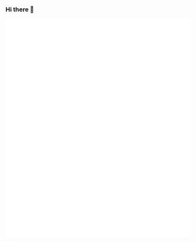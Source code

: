 ### Hi there 👋

<!-- <a href="https://github.com/anuraghazra/github-readme-stats">
  <img align="center" src="https://github-readme-stats.vercel.app/api?username=hjc0930&count_private=true&show_icons=true" />
</a>
<a href="https://github.com/anuraghazra/convoychat">
  <img align="center" src="https://github-readme-stats.vercel.app/api/top-langs/?username=hjc0930" />
</a> -->

<p dir="auto">
  <a target="_blank" rel="noopener noreferrer nofollow" href="https://raw.githubusercontent.com/qhanw/github-stats-visual/master/generated/overview.svg#gh-light-mode-only">
    <img src="https://raw.githubusercontent.com/qhanw/github-stats-visual/master/generated/overview.svg#gh-light-mode-only" alt="" style="max-width: 100%;">
  </a>

  <a target="_blank" rel="noopener noreferrer nofollow" href="https://raw.githubusercontent.com/qhanw/github-stats-visual/master/generated/languages.svg#gh-light-mode-only">
    <img src="https://raw.githubusercontent.com/qhanw/github-stats-visual/master/generated/languages.svg#gh-light-mode-only" alt="" style="max-width: 100%;">
  </a>
</p>

<!-- 
![Hjc's GitHub stats](https://github-readme-stats.vercel.app/api?username=hjc0930&count_private=true&show_icons=true)
![Top Langs](https://github-readme-stats.vercel.app/api/top-langs/?username=hjc0930) -->


<!--
**hjc0930/hjc0930** is a ✨ _special_ ✨ repository because its `README.md` (this file) appears on your GitHub profile.

Here are some ideas to get you started:

- 🔭 I’m currently working on ...
- 🌱 I’m currently learning ...
- 👯 I’m looking to collaborate on ...
- 🤔 I’m looking for help with ...
- 💬 Ask me about ...
- 📫 How to reach me: ...
- 😄 Pronouns: ...
- ⚡ Fun fact: ...
-->
